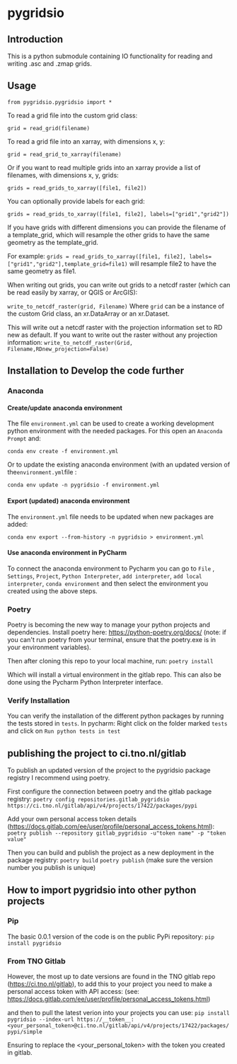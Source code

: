 # pygridsio



## Introduction

This is a python submodule containing IO functionality for reading and writing .asc and .zmap grids.

## Usage

`from pygridsio.pygridsio import *`

To read a grid file into the custom grid class:

`grid = read_grid(filename)`

To read a grid file into an xarray, with dimensions x, y:

`grid = read_grid_to_xarray(filename)`

Or if you want to read multiple grids into an xarray provide a list of filenames, with dimensions x, y, grids:

`grids = read_grids_to_xarray([file1, file2])`

You can optionally provide labels for each grid:

`grids = read_grids_to_xarray([file1, file2], labels=["grid1","grid2"])`

If you have grids with different dimensions you can provide the filename of a template_grid, which will resample the other grids to have the same geometry as the template_grid.

For example:
`grids = read_grids_to_xarray([file1, file2], labels=["grid1","grid2"],template_grid=file1)`
will resample file2 to have the same geometry as file1.

When writing out grids, you can write out grids to a netcdf raster (which can be read easily by xarray, or QGIS or ArcGIS):

`write_to_netcdf_raster(grid, Filename)`
Where `grid` can be a instance of the custom Grid class, an xr.DataArray or an xr.Dataset.

This will write out a netcdf raster with the projection information set to RD new as default.
If you want to write out the raster without any projection information:
`write_to_netcdf_raster(Grid, Filename,RDnew_projection=False)`



## Installation to Develop the code further

### Anaconda
#### Create/update anaconda environment
The file `environment.yml` can be used to create a working development python environment with the needed packages.
For this open an `Anaconda Prompt` and:

`conda env create -f environment.yml`

Or to update the existing anaconda environment (with an updated version of the`environment.yml`file :

`conda env update -n pygridsio -f environment.yml`

#### Export (updated) anaconda environment
The `environment.yml` file needs to be updated when new packages are added:

`conda env export --from-history -n pygridsio > environment.yml`

#### Use anaconda environment in PyCharm
To connect the anaconda environment to Pycharm you can go to `File` , `Settings`, `Project`, `Python Interpreter`, `add interpreter`, `add local interpreter`, `conda environment` and then select the environment you created using the above steps.

### Poetry
Poetry is becoming the new way to manage your python projects and dependencies. Install poetry here: https://python-poetry.org/docs/ 
(note: if you can't run poetry from your terminal, ensure that the poetry.exe is in your environment variables).

Then after cloning this repo to your local machine, run:
`poetry install`

Which will install a virtual environment in the gitlab repo. This can also be done using the Pycharm Python Interpreter interface.

### Verify Installation
You can verify the installation of the different python packages by running the tests stored in `tests`. 
In pycharm: Right click on the folder marked `tests` and click on `Run python tests in test`

## publishing the project to ci.tno.nl/gitlab
To publish an updated version of the project to the pygridsio package registry I recommend using poetry.

First configure the connection between poetry and the gitlab package registry:
`poetry config repositories.gitlab_pygridsio https://ci.tno.nl/gitlab/api/v4/projects/17422/packages/pypi`

Add your own personal access token details (https://docs.gitlab.com/ee/user/profile/personal_access_tokens.html):
`poetry publish --repository gitlab_pygridsio -u"token name" -p "token value"`

Then you can build and publish the project as a new deployment in the package registry:
`poetry build`
`poetry publish`
(make sure the version number you publish is unique)

## How to import pygridsio into other python projects

### Pip

The basic 0.0.1 version of the code is on the public PyPi repository:
`pip install pygridsio`

### From TNO Gitlab
However, the most up to date versions are found in the TNO gitlab repo (https://ci.tno.nl/gitlab), to add this to your project you need to make a personal access token with API access:
(see: https://docs.gitlab.com/ee/user/profile/personal_access_tokens.html)

and then to pull the latest verion into your projects you can use:
`pip install pygridsio --index-url https://__token__:<your_personal_token>@ci.tno.nl/gitlab/api/v4/projects/17422/packages/pypi/simple`

Ensuring to replace the <your_personal_token> with the token you created in gitlab.

